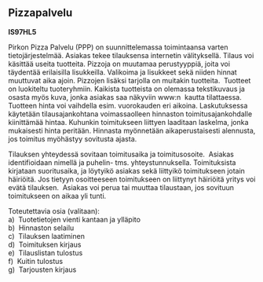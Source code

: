 Pizzapalvelu
------------

**IS97HL5**

Pirkon Pizza Palvelu (PPP) on suunnittelemassa toimintaansa varten
tietojärjestelmää. Asiakas tekee tilauksensa internetin välityksellä.
Tilaus voi käsittää useita tuotteita. Pizzoja on muutamaa perustyyppiä,
joita voi täydentää erilaisilla lisukkeilla. Valikoima ja lisukkeet sekä
niiden hinnat muuttuvat aika ajoin. Pizzojen lisäksi tarjolla on
muitakin tuotteita.  Tuotteet on luokiteltu tuoteryhmiin. Kaikista
tuotteista on olemassa tekstikuvaus ja osasta myös kuva, jonka asiakas
saa näkyviin www:n  kautta tilattaessa. Tuotteen hinta voi vaihdella
esim. vuorokauden eri aikoina. Laskutuksessa käytetään tilausajankohtana
voimassaolleen hinnaston toimitusajankohdalle kiinittämää hintaa.
Kuhunkin toimitukseen liittyen laaditaan laskelma, jonka mukaisesti
hinta peritään. Hinnasta myönnetään aikaperustaisesti alennusta, jos
toimitus myöhästyy sovitusta ajasta.

Tilauksen yhteydessä sovitaan toimitusaika ja toimitusosoite.  Asiakas
identifioidaan nimellä ja puhelin- tms. yhteystunnuksella. Toimituksista
kirjataan suoritusaika, ja löytyikö asiakas sekä liittyikö toimitukseen
jotain häiriöitä. Jos tietyyn osoitteeseen toimitukseen on liittynyt
häiriöitä yritys voi evätä tilauksen.  Asiakas voi perua tai muuttaa
tilaustaan, jos sovituun toimitukseen on aikaa yli tunti.

Toteutettavia osia (valitaan): \
a)  Tuotetietojen vienti kantaan ja ylläpito \
b)  Hinnaston selailu \
c)  Tilauksen laatiminen \
d)  Toimituksen kirjaus \
e)  Tilauslistan tulostus \
f)  Kuitin tulostus \
g)  Tarjousten kirjaus \
 
